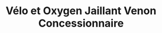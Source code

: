 ---
title: "Vélo et Oxygen Jaillant Venon Concessionnaire"
url: /troyes/velo-et-oxygen-jaillant-venon-concessionnaire/
shop: vélo
---